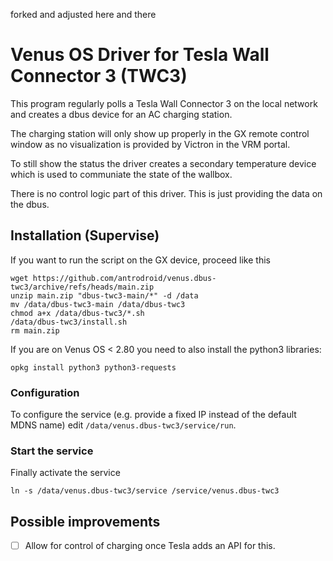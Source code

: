 forked and adjusted here and there

# Venus OS Driver for Tesla Wall Connector 3 (TWC3)

This program regularly polls a Tesla Wall Connector 3 on the
local network and creates a dbus device for an AC charging
station.

The charging station will only show up properly in the GX remote
control window as no visualization is provided by Victron in
the VRM portal.

To still show the status the driver creates a secondary
temperature device which is used to communiate the state of
the wallbox.

There is no control logic part of this driver. This is just
providing the data on the dbus.

## Installation (Supervise)

If you want to run the script on the GX device, proceed like
this 
```
wget https://github.com/antrodroid/venus.dbus-twc3/archive/refs/heads/main.zip
unzip main.zip "dbus-twc3-main/*" -d /data
mv /data/dbus-twc3-main /data/dbus-twc3
chmod a+x /data/dbus-twc3/*.sh
/data/dbus-twc3/install.sh
rm main.zip
```

If you are on Venus OS < 2.80 you need to also install the
python3 libraries:
```
opkg install python3 python3-requests
```

### Configuration

To configure the service (e.g. provide a fixed IP instead of
the default MDNS name) edit `/data/venus.dbus-twc3/service/run`.

### Start the service

Finally activate the service
```
ln -s /data/venus.dbus-twc3/service /service/venus.dbus-twc3
```


## Possible improvements

- [ ] Allow for control of charging once Tesla adds an API for this.
